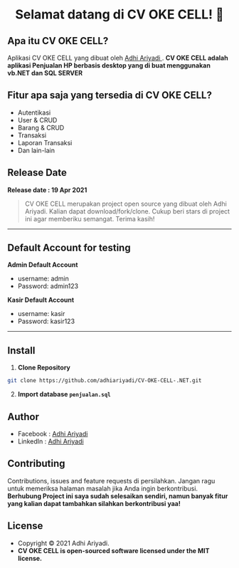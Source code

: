 <h1 align="center">Selamat datang di CV OKE CELL! 👋</h1>

## Apa itu CV OKE CELL?

Aplikasi CV OKE CELL yang dibuat oleh <a href="https://github.com/adhiariyadi"> Adhi Ariyadi </a>. **CV OKE CELL adalah aplikasi Penjualan HP berbasis desktop yang di buat menggunakan vb.NET dan SQL SERVER**

## Fitur apa saja yang tersedia di CV OKE CELL?

- Autentikasi
- User & CRUD
- Barang & CRUD
- Transaksi
- Laporan Transaksi
- Dan lain-lain

## Release Date

**Release date : 19 Apr 2021**

> CV OKE CELL merupakan project open source yang dibuat oleh Adhi Ariyadi. Kalian dapat download/fork/clone. Cukup beri stars di project ini agar memberiku semangat. Terima kasih!

---

## Default Account for testing

**Admin Default Account**

- username: admin
- Password: admin123

**Kasir Default Account**

- username: kasir
- Password: kasir123

---

## Install

1. **Clone Repository**

```bash
git clone https://github.com/adhiariyadi/CV-OKE-CELL-.NET.git
```

2. **Import database `penjualan.sql`**

## Author

- Facebook : <a href="https://web.facebook.com/adhiariyadi.me/"> Adhi Ariyadi</a>
- LinkedIn : <a href="https://www.linkedin.com/in/adhiariyadi/"> Adhi Ariyadi</a>

## Contributing

Contributions, issues and feature requests di persilahkan.
Jangan ragu untuk memeriksa halaman masalah jika Anda ingin berkontribusi. **Berhubung Project ini saya sudah selesaikan sendiri, namun banyak fitur yang kalian dapat tambahkan silahkan berkontribusi yaa!**

## License

- Copyright © 2021 Adhi Ariyadi.
- **CV OKE CELL is open-sourced software licensed under the MIT license.**
